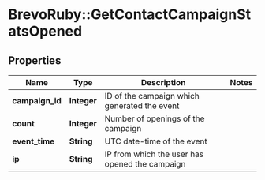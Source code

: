 # BrevoRuby::GetContactCampaignStatsOpened

## Properties
Name | Type | Description | Notes
------------ | ------------- | ------------- | -------------
**campaign_id** | **Integer** | ID of the campaign which generated the event | 
**count** | **Integer** | Number of openings of the campaign | 
**event_time** | **String** | UTC date-time of the event | 
**ip** | **String** | IP from which the user has opened the campaign | 



